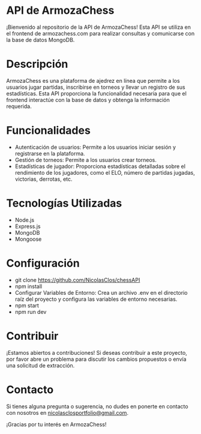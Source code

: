 # API de ArmozaChess

¡Bienvenido al repositorio de la API de ArmozaChess! Esta API se utiliza en el frontend de armozachess.com para realizar consultas y comunicarse con la base de datos MongoDB.

# Descripción

ArmozaChess es una plataforma de ajedrez en línea que permite a los usuarios jugar partidas, inscribirse en torneos y llevar un registro de sus estadísticas. Esta API proporciona la funcionalidad necesaria para que el frontend interactúe con la base de datos y obtenga la información requerida.

# Funcionalidades

- Autenticación de usuarios: Permite a los usuarios iniciar sesión y registrarse en la plataforma.
- Gestión de torneos: Permite a los usuarios crear torneos.
- Estadísticas de jugador: Proporciona estadísticas detalladas sobre el rendimiento de los jugadores, como el ELO, número de partidas jugadas, victorias, derrotas, etc.

# Tecnologías Utilizadas

- Node.js
- Express.js
- MongoDB
- Mongoose

# Configuración

- git clone https://github.com/NicolasClos/chessAPI
- npm install
- Configurar Variables de Entorno: Crea un archivo .env en el directorio raíz del proyecto y configura las variables de entorno necesarias.
- npm start
- npm run dev

# Contribuir

¡Estamos abiertos a contribuciones! Si deseas contribuir a este proyecto, por favor abre un problema para discutir los cambios propuestos o envía una solicitud de extracción.

# Contacto

Si tienes alguna pregunta o sugerencia, no dudes en ponerte en contacto con nosotros en nicolasclosportfolio@gmail.com.

¡Gracias por tu interés en ArmozaChess!
